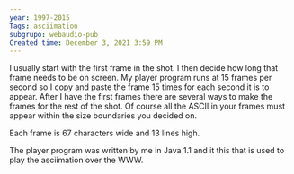 ```yaml
---
year: 1997-2015
Tags: asciimation
subgrupo: webaudio-pub
Created time: December 3, 2021 3:59 PM
---
```

I usually
start with the first frame in the shot. I then decide how long that
frame needs to be on screen. My player program runs at 15 frames per
second so I copy and paste the frame 15 times for each second it is to
appear. After I have the first frames there are several ways to make the frames for
the rest of the shot. Of course all the ASCII in your frames must appear within the size boundaries you decided on.

Each frame is 67 characters wide and 13 lines high.

The player program was written by me in Java 1.1 and it this that is used to play the asciimation over the WWW.
